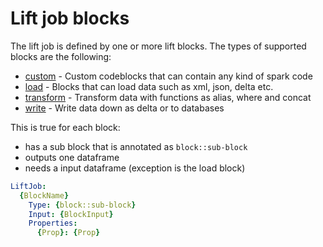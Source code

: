 # Lift job blocks

The lift job is defined by one or more lift blocks. The types of supported blocks are the following:

* [custom](#custom) - Custom codeblocks that can contain any kind of spark code
* [load](#load) - Blocks that can load data such as xml, json, delta etc.
* [transform](#transform) - Transform data with functions as alias, where and concat
* [write](#write) - Write data down as delta or to databases

This is true for each block:

* has a sub block that is annotated as `block::sub-block`
* outputs one dataframe
* needs a input dataframe (exception is the load block)

```yaml
LiftJob:
  {BlockName}
    Type: {block::sub-block}
    Input: {BlockInput}
    Properties:
      {Prop}: {Prop}

```

<lift-blocks>

